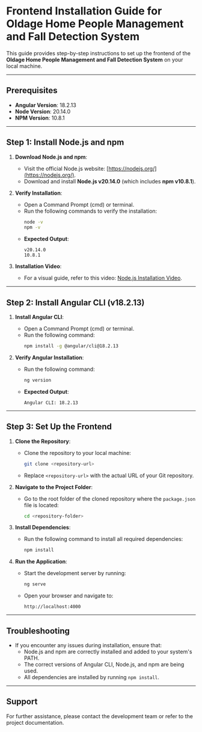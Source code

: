 # Frontend Installation Guide for Oldage Home People Management and Fall Detection System

This guide provides step-by-step instructions to set up the frontend of the **Oldage Home People Management and Fall Detection System** on your local machine.

---

## Prerequisites

- **Angular Version**: 18.2.13
- **Node Version**: 20.14.0
- **NPM Version**: 10.8.1

---

## Step 1: Install Node.js and npm

1. **Download Node.js and npm**:
   - Visit the official Node.js website: [https://nodejs.org/](https://nodejs.org/).
   - Download and install **Node.js v20.14.0** (which includes **npm v10.8.1**).

2. **Verify Installation**:
   - Open a Command Prompt (cmd) or terminal.
   - Run the following commands to verify the installation:
     ```bash
     node -v
     npm -v
     ```
   - **Expected Output**:
     ```
     v20.14.0
     10.8.1
     ```

3. **Installation Video**:
   - For a visual guide, refer to this video: [Node.js Installation Video](https://www.youtube.com/watch?v=lt5D2EWZMN0).

---

## Step 2: Install Angular CLI (v18.2.13)

1. **Install Angular CLI**:
   - Open a Command Prompt (cmd) or terminal.
   - Run the following command:
     ```bash
     npm install -g @angular/cli@18.2.13
     ```

2. **Verify Angular Installation**:
   - Run the following command:
     ```bash
     ng version
     ```
   - **Expected Output**:
     ```
     Angular CLI: 18.2.13
     ```

---

## Step 3: Set Up the Frontend

1. **Clone the Repository**:
   - Clone the repository to your local machine:
     ```bash
     git clone <repository-url>
     ```
   - Replace `<repository-url>` with the actual URL of your Git repository.

2. **Navigate to the Project Folder**:
   - Go to the root folder of the cloned repository where the `package.json` file is located:
     ```bash
     cd <repository-folder>
     ```

3. **Install Dependencies**:
   - Run the following command to install all required dependencies:
     ```bash
     npm install
     ```

4. **Run the Application**:
   - Start the development server by running:
     ```bash
     ng serve
     ```
   - Open your browser and navigate to:
     ```
     http://localhost:4000
     ```

---

## Troubleshooting

- If you encounter any issues during installation, ensure that:
  - Node.js and npm are correctly installed and added to your system's PATH.
  - The correct versions of Angular CLI, Node.js, and npm are being used.
  - All dependencies are installed by running `npm install`.

---

## Support

For further assistance, please contact the development team or refer to the project documentation.